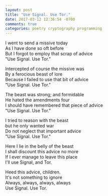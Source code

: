 ```yaml
---
layout: post
title: "Use Signal. Use Tor."
date: 2017-03-12 12:36:54 -0700
comments: true
categories: poetry cryptography programming
---
```


I went to send a missive today<br>
As I have done so oft before<br>
But I forgot to employ that scrap of advice<br>
"Use Signal. Use Tor."



Intercepted of course the missive was<br>
By a ferocious beast of lore<br>
Because I failed to use that bit of advice<br>
"Use Signal. Use Tor."



The beast was strong; and formidable<br>
He hated the amendments four<br>
I should have remembered that piece of advice<br>
"Use Signal. Use Tor."


I tried to reason with the beast<br>
but he only wanted war<br>
Do not neglect that important advice<br>
"Use Signal. Use Tor."




Here I lie in the belly of the beast<br>
I shall discount this advice no more<br>
If I ever manage to leave this place<br>
I'll use Signal, and Tor.




Heed this advice, children.<br>
It's not something to ignore<br>
Always, always, always, always<br>
Use Signal. Use Tor.
